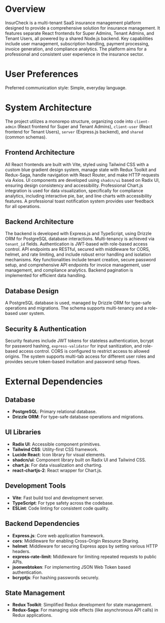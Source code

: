# Overview
InsurCheck is a multi-tenant SaaS insurance management platform designed to provide a comprehensive solution for insurance management. It features separate React frontends for Super Admins, Tenant Admins, and Tenant Users, all powered by a shared Node.js backend. Key capabilities include user management, subscription handling, payment processing, invoice generation, and compliance analytics. The platform aims for a professional and consistent user experience in the insurance sector.

# User Preferences
Preferred communication style: Simple, everyday language.

# System Architecture
The project utilizes a monorepo structure, organizing code into `client-admin` (React frontend for Super and Tenant Admins), `client-user` (React frontend for Tenant Users), `server` (Express.js backend), and `shared` (common schemas).

## Frontend Architecture
All React frontends are built with Vite, styled using Tailwind CSS with a custom blue gradient design system, manage state with Redux Toolkit and Redux-Saga, handle navigation with React Router, and make HTTP requests via Axios. UI components are developed using `shadcn/ui` based on Radix UI, ensuring design consistency and accessibility. Professional Chart.js integration is used for data visualization, specifically for compliance analytics, including interactive pie, bar, and line charts with accessibility features. A professional toast notification system provides user feedback for all operations.

## Backend Architecture
The backend is developed with Express.js and TypeScript, using Drizzle ORM for PostgreSQL database interactions. Multi-tenancy is achieved via `tenant_id` fields. Authentication is JWT-based with role-based access control. API endpoints are RESTful, secured with middleware for CORS, helmet, and rate limiting, and include robust error handling and isolation mechanisms. Key functionalities include tenant creation, secure password setup, and comprehensive API endpoints for invoice management, user management, and compliance analytics. Backend pagination is implemented for efficient data handling.

## Database Design
A PostgreSQL database is used, managed by Drizzle ORM for type-safe operations and migrations. The schema supports multi-tenancy and a role-based user system.

## Security & Authentication
Security features include JWT tokens for stateless authentication, bcrypt for password hashing, `express-validator` for input sanitization, and role-based access control. CORS is configured to restrict access to allowed origins. The system supports multi-tab access for different user roles and provides secure token-based invitation and password setup flows.

# External Dependencies

## Database
- **PostgreSQL**: Primary relational database.
- **Drizzle ORM**: For type-safe database operations and migrations.

## UI Libraries
- **Radix UI**: Accessible component primitives.
- **Tailwind CSS**: Utility-first CSS framework.
- **Lucide React**: Icon library for visual elements.
- **shadcn/ui**: Component library built on Radix UI and Tailwind CSS.
- **chart.js**: For data visualization and charting.
- **react-chartjs-2**: React wrapper for Chart.js.

## Development Tools
- **Vite**: Fast build tool and development server.
- **TypeScript**: For type safety across the codebase.
- **ESLint**: Code linting for consistent code quality.

## Backend Dependencies
- **Express.js**: Core web application framework.
- **cors**: Middleware for enabling Cross-Origin Resource Sharing.
- **helmet**: Middleware for securing Express apps by setting various HTTP headers.
- **express-rate-limit**: Middleware for limiting repeated requests to public APIs.
- **jsonwebtoken**: For implementing JSON Web Token based authentication.
- **bcryptjs**: For hashing passwords securely.

## State Management
- **Redux Toolkit**: Simplified Redux development for state management.
- **Redux-Saga**: For managing side effects (like asynchronous API calls) in Redux applications.